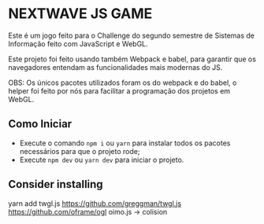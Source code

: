 # NEXTWAVE JS GAME

Este é um jogo feito para o Challenge do segundo semestre de Sistemas de Informação feito com JavaScript e WebGL.

Este projeto foi feito usando também Webpack e babel, para garantir que os navegadores entendam as funcionalidades mais modernas do JS.

OBS: Os únicos pacotes utilizados foram os do webpack e do babel, o helper foi feito por nós para facilitar a programação dos projetos em WebGL.

## Como Iniciar

- Execute o comando `npm i` ou `yarn` para instalar todos os pacotes necessários para que o projeto rode;
- Execute `npm dev` ou `yarn dev` para iniciar o projeto.

## Consider installing
yarn add twgl.js
https://github.com/greggman/twgl.js
https://github.com/oframe/ogl
oimo.js -> colision